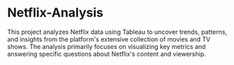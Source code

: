 # Netflix-Analysis
This project analyzes Netflix data using Tableau to uncover trends, patterns, and insights from the platform's extensive collection of movies and TV shows. The analysis primarily focuses on visualizing key metrics and answering specific questions about Netflix's content and viewership.
